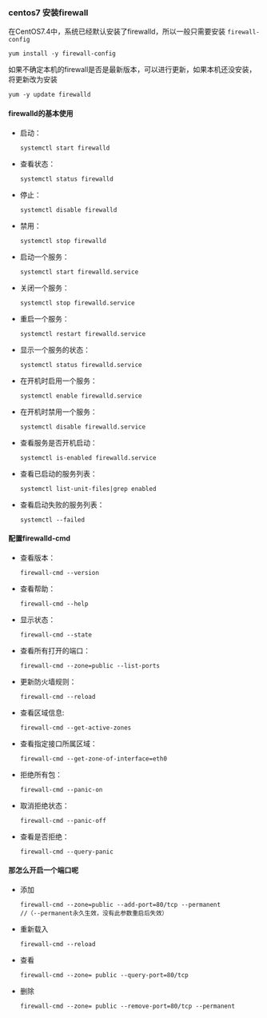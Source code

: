 ### centos7 安装firewall
在CentOS7.4中，系统已经默认安装了firewalld，所以一般只需要安装 ```firewall-config```

	yum install -y firewall-config
	
如果不确定本机的firewall是否是最新版本，可以进行更新，如果本机还没安装，将更新改为安装

	yum -y update firewalld

#### firewalld的基本使用

  - 启动： 

	  	systemctl start firewalld
  - 查看状态： 

	  	systemctl status firewalld 
  - 停止： 

		systemctl disable firewalld
  - 禁用： 

		systemctl stop firewalld

  - 启动一个服务：

		systemctl start firewalld.service
  - 关闭一个服务：

		systemctl stop firewalld.service
  - 重启一个服务：

		systemctl restart firewalld.service
  - 显示一个服务的状态：

		systemctl status firewalld.service
  - 在开机时启用一个服务：

		systemctl enable firewalld.service
  - 在开机时禁用一个服务：

		systemctl disable firewalld.service
  - 查看服务是否开机启动：

		systemctl is-enabled firewalld.service
  - 查看已启动的服务列表：

		systemctl list-unit-files|grep enabled
  - 查看启动失败的服务列表：

		systemctl --failed

#### 配置firewalld-cmd

  - 查看版本： 

		firewall-cmd --version
  - 查看帮助： 

		firewall-cmd --help
  - 显示状态： 

		firewall-cmd --state
  - 查看所有打开的端口： 

		firewall-cmd --zone=public --list-ports
  - 更新防火墙规则： 

		firewall-cmd --reload
  - 查看区域信息:  

		firewall-cmd --get-active-zones
  - 查看指定接口所属区域： 

		firewall-cmd --get-zone-of-interface=eth0
  - 拒绝所有包：

		firewall-cmd --panic-on
  - 取消拒绝状态： 

		firewall-cmd --panic-off
  - 查看是否拒绝： 

		firewall-cmd --query-panic
 
#### 那怎么开启一个端口呢

  - 添加
  
		firewall-cmd --zone=public --add-port=80/tcp --permanent
	    //（--permanent永久生效，没有此参数重启后失效）
  - 重新载入
  
		firewall-cmd --reload
  - 查看
  
		firewall-cmd --zone= public --query-port=80/tcp
  - 删除
  
		firewall-cmd --zone= public --remove-port=80/tcp --permanent
